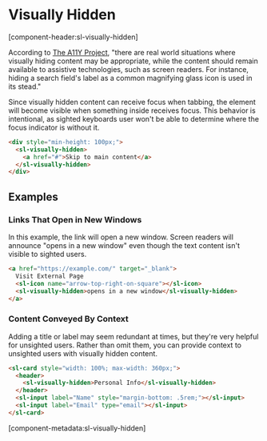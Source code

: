 # Visually Hidden

[component-header:sl-visually-hidden]

According to [The A11Y Project](https://www.a11yproject.com/posts/2013-01-11-how-to-hide-content/), "there are real world situations where visually hiding content may be appropriate, while the content should remain available to assistive technologies, such as screen readers. For instance, hiding a search field's label as a common magnifying glass icon is used in its stead."

Since visually hidden content can receive focus when tabbing, the element will become visible when something inside receives focus. This behavior is intentional, as sighted keyboards user won't be able to determine where the focus indicator is without it.

```html preview
<div style="min-height: 100px;">
  <sl-visually-hidden>
    <a href="#">Skip to main content</a>
  </sl-visually-hidden>
</div>
```

## Examples

### Links That Open in New Windows

In this example, the link will open a new window. Screen readers will announce "opens in a new window" even though the text content isn't visible to sighted users.

```html preview
<a href="https://example.com/" target="_blank">
  Visit External Page
  <sl-icon name="arrow-top-right-on-square"></sl-icon>
  <sl-visually-hidden>opens in a new window</sl-visually-hidden>
</a>
```

### Content Conveyed By Context

Adding a title or label may seem redundant at times, but they're very helpful for unsighted users. Rather than omit them, you can provide context to unsighted users with visually hidden content.

```html preview
<sl-card style="width: 100%; max-width: 360px;">
  <header>
    <sl-visually-hidden>Personal Info</sl-visually-hidden>
  </header>
  <sl-input label="Name" style="margin-bottom: .5rem;"></sl-input>
  <sl-input label="Email" type="email"></sl-input>
</sl-card>
```

[component-metadata:sl-visually-hidden]
